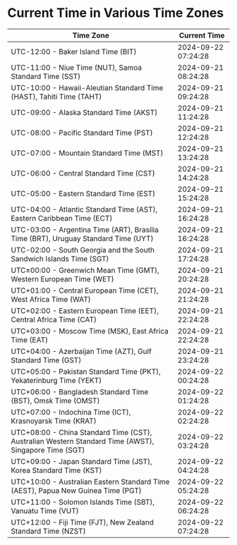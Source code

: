# Current Time in Various Time Zones

| Time Zone | Current Time |
|-----------|--------------|
| UTC-12:00 - Baker Island Time (BIT) | 2024-09-22 07:24:28 |
| UTC-11:00 - Niue Time (NUT), Samoa Standard Time (SST) | 2024-09-21 08:24:28 |
| UTC-10:00 - Hawaii-Aleutian Standard Time (HAST), Tahiti Time (TAHT) | 2024-09-21 09:24:28 |
| UTC-09:00 - Alaska Standard Time (AKST) | 2024-09-21 11:24:28 |
| UTC-08:00 - Pacific Standard Time (PST) | 2024-09-21 12:24:28 |
| UTC-07:00 - Mountain Standard Time (MST) | 2024-09-21 13:24:28 |
| UTC-06:00 - Central Standard Time (CST) | 2024-09-21 14:24:28 |
| UTC-05:00 - Eastern Standard Time (EST) | 2024-09-21 15:24:28 |
| UTC-04:00 - Atlantic Standard Time (AST), Eastern Caribbean Time (ECT) | 2024-09-21 16:24:28 |
| UTC-03:00 - Argentina Time (ART), Brasília Time (BRT), Uruguay Standard Time (UYT) | 2024-09-21 16:24:28 |
| UTC-02:00 - South Georgia and the South Sandwich Islands Time (SGT) | 2024-09-21 17:24:28 |
| UTC±00:00 - Greenwich Mean Time (GMT), Western European Time (WET) | 2024-09-21 20:24:28 |
| UTC+01:00 - Central European Time (CET), West Africa Time (WAT) | 2024-09-21 21:24:28 |
| UTC+02:00 - Eastern European Time (EET), Central Africa Time (CAT) | 2024-09-21 22:24:28 |
| UTC+03:00 - Moscow Time (MSK), East Africa Time (EAT) | 2024-09-21 22:24:28 |
| UTC+04:00 - Azerbaijan Time (AZT), Gulf Standard Time (GST) | 2024-09-21 23:24:28 |
| UTC+05:00 - Pakistan Standard Time (PKT), Yekaterinburg Time (YEKT) | 2024-09-22 00:24:28 |
| UTC+06:00 - Bangladesh Standard Time (BST), Omsk Time (OMST) | 2024-09-22 01:24:28 |
| UTC+07:00 - Indochina Time (ICT), Krasnoyarsk Time (KRAT) | 2024-09-22 02:24:28 |
| UTC+08:00 - China Standard Time (CST), Australian Western Standard Time (AWST), Singapore Time (SGT) | 2024-09-22 03:24:28 |
| UTC+09:00 - Japan Standard Time (JST), Korea Standard Time (KST) | 2024-09-22 04:24:28 |
| UTC+10:00 - Australian Eastern Standard Time (AEST), Papua New Guinea Time (PGT) | 2024-09-22 05:24:28 |
| UTC+11:00 - Solomon Islands Time (SBT), Vanuatu Time (VUT) | 2024-09-22 06:24:28 |
| UTC+12:00 - Fiji Time (FJT), New Zealand Standard Time (NZST) | 2024-09-22 07:24:28 |
